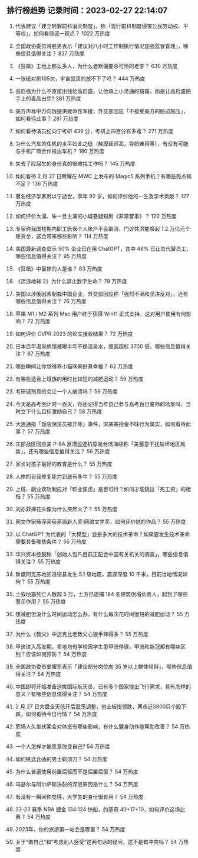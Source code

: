 
## 排行榜趋势 记录时间：2023-02-27 22:14:07
  
  1. 代表建议「建立轻罪前科消灭制度」，称「现行前科制度侵害公民劳动权、平等权」，如何看待这一观点？ 1022 万热度
    
  2. 全国政协委员蒋胜男表示「建议对八小时工作制执行情况加强监督管理」，哪些信息值得关注？ 837 万热度
    
  3. 《狂飙》工地上那么多人，为什么老默偏要杀可怜的老李？ 630 万热度
    
  4. 一张纸对折105次，宇宙就真的放不下了吗？ 444 万热度
    
  5. 高启强为什么不直接出钱给高启盛，让他填上小灵通的窟窿，而是让高启盛把手上的毒品出完? 381 万热度
    
  6. 美方声称中方向俄提供致命性军援，外交部回应「不接受美方的胁迫施压」，如何看待此事？ 281 万热度
    
  7. 如何看待演员纪向宁考研 439 分，考研上四百分有多难？ 271 万热度
    
  8. 为什么汽车的车机的水平如此之低（触摸延迟高，导航难用等），有没有可能与手机厂商合作推出车机？ 180 万热度
    
  9. 失去了应届生的身份真的很难找工作吗？ 145 万热度
    
  10. 如何看待 2 月 27 日荣耀在 MWC 上发布的 Magic5 系列手机？有哪些亮点和不足？ 136 万热度
    
  11. 著名经济学家厉以宁逝世，享年 92 岁，如何评价他的一生及学术贡献？ 127 万热度
    
  12. 如何评价大漠、朱一旦主演的小城悬疑短剧《非常警事》？ 120 万热度
    
  13. 专家称我国短期内职工医保个人账户不会取消，门诊共济能唤起 1.2 万亿元个账资金，这会带来哪些影响？ 114 万热度
    
  14. 美国最新调查显示 50% 企业已在用 ChatGPT，其中 48% 已让其代替员工，哪些信息值得关注？ 95 万热度
    
  15. 《狂飙》中最惨的人是谁？ 83 万热度
    
  16. 《流浪地球 2》为什么禁止数字生命？ 79 万热度
    
  17. 美国以涉俄因素制裁中国企业，外交部回应称「强烈不满和坚决反对」，还有哪些信息值得关注？ 76 万热度
    
  18. 苹果 M1 / M2 系列 Mac 用户终于获得 Win11 正式支持，这对用户使用有何影响？ 72 万热度
    
  19. 如何评价 CVPR 2023 的论文接收结果？ 72 万热度
    
  20. 日本百年温泉旅馆被曝半年不换温泉水，细菌超标 3700 倍，哪些信息值得关注？ 67 万热度
    
  21. 哪些瞬间让你觉得养小猫咪真好真幸福？ 62 万热度
    
  22. 有哪些适合上班族的用时比较短的减肥运动？ 59 万热度
    
  23. 考研调剂真的会让一个人崩溃吗？ 59 万热度
    
  24. 今天是高考倒计时一百天，你还记得当年自己参与高考百日誓师的场景吗，当时立下什么目标激励自己？ 58 万热度
    
  25. 大连通报「饭店保洁员被开除」事件，宋某某拾金不昧行为属实，如何看待此事？ 57 万热度
    
  26. 东部战区回应美 P-8A 反潜巡逻机穿航台湾海峡称「美蓄意干扰破坏地区局势」，还有哪些信息值得关注？ 56 万热度
    
  27. 家长对孩子最好的教育是什么？ 55 万热度
    
  28. 人体的自我修复能力到底有多牛？ 55 万热度
    
  29. 上班、副业双轨制应对「职业焦虑」是否可行？如何才能跳出「死工资」的桎梏？ 55 万热度
    
  30. 刘亦菲捧花头像为什么突然火了？ 55 万热度
    
  31. 网文作家藤萍荣获茅盾新人奖·网络文学奖，如何评价她的作品？ 55 万热度
    
  32. 以 ChatGPT 为代表的「大模型」会是多大的技术革命？如果要发生技术革命需要具备哪些条件？ 55 万热度
    
  33. 华兴资本控股称「创始人包凡目前正配合中国有关机关的调查」，哪些信息值得关注？ 55 万热度
    
  34. 新疆阿克苏地区温宿县发生 5.1 级地震，震源深度 10 千米，目前当地情况如何？ 55 万热度
    
  35. 土叙地震死亡人数超 5 万，土方已逮捕 184 名建筑倒塌负责人，起到了哪些警示作用？ 55 万热度
    
  36. 想减肥但没什么时间运动怎么办，有什么每次花时间很短的减肥运动？ 55 万热度
    
  37. 为什么《教父》中迈克比老教父心狠手辣得多？ 55 万热度
    
  38. 甲流进入高发期，多地均有学校因学生患甲流停课，甲流和新冠都有哪些区别？应该如何预防？ 54 万热度
    
  39. 全国政协委员姜耀东表示「建议部分岗位向 35 岁以上群体倾斜」，哪些信息值得关注？ 54 万热度
    
  40. 中国即将开始准备选拔国际航天员，已有多个国家提出飞行需求，具有怎样的意义？有哪些信息值得关注？ 54 万热度
    
  41. 2 月 27 日大盘全天低开后震荡调整，创业板指领跌，两市近3800只个股下跌，如何看待今日行情？ 54 万热度
    
  42. 职场人久坐伏案会对体态有哪些影响，有什么健身动作能帮助改善？ 54 万热度
    
  43. 一个人怎样才能愿意改变自己? 54 万热度
    
  44. 如何挑选合适的男士剃须刀？ 54 万热度
    
  45. 为什么普遍使用前置后驱而不是后置后驱？ 54 万热度
    
  46. 乌瑟尔与阿尔萨斯决裂的深层原因是什么？ 54 万热度
    
  47. 有没有一瞬间你觉得，大学生的身份很有用？ 54 万热度
    
  48. 22-23 赛季 NBA 掘金 134:124 快船，约基奇 40+17+10，如何评价这场比赛？ 54 万热度
    
  49. 2023年，你的旅游第一站会是哪里？ 54 万热度
    
  50. 关于“做自己”和“考虑别人感受”这两句话的疑问，这不是有冲突吗？ 54 万热度
    